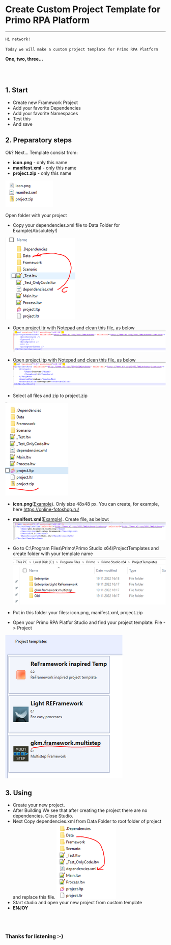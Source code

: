 # Create Custom Project Template for Primo RPA Platform
------------

```
Hi network!

Today we will make a custom project template for Primo RPA Platform
```

**One, two, three...**

<br><br>

## 1. Start 
- Create new Framework Project 
- Add your favorite Dependencies
- Add your favorite Namespaces
- Test this
- And save

## 2. Preparatory steps
Ok? Next... Template consist from:
- **icon.png** - only this name
- **manifest.xml** - only this name
- **project.zip** - only this name

![Template Folder](https://raw.githubusercontent.com/Alefair/Primo.Alefair/main/Lessons/Images/Custom_Template/1.PNG)

Open folder with your project
<br>
- Copy your dependencies.xml file to Data Folder for Example(Absolutely!)

![dependencies file](https://raw.githubusercontent.com/Alefair/Primo.Alefair/main/Lessons/Images/Custom_Template/2.PNG)

- Open project.ltr with Notepad and clean this file, as below
![project.ltr](https://raw.githubusercontent.com/Alefair/Primo.Alefair/main/Lessons/Images/Custom_Template/3.PNG)

- Open project.ltp with Notepad and clean this file, as below
![project.ltp](https://raw.githubusercontent.com/Alefair/Primo.Alefair/main/Lessons/Images/Custom_Template/4.PNG)

- Select all files and zip to project.zip

![zip](https://raw.githubusercontent.com/Alefair/Primo.Alefair/main/Lessons/Images/Custom_Template/5.PNG)

- **icon.png**([Example]()). Only size 48x48 px. You can create, for example, here https://online-fotoshop.ru/


- **manifest.xml**([Example]()). Create file, as below:
![manifest](https://raw.githubusercontent.com/Alefair/Primo.Alefair/main/Lessons/Images/Custom_Template/6.PNG)


- Go to C:\Program Files\Primo\Primo Studio x64\ProjectTemplates and create folder with your template name
![Template Folder](https://raw.githubusercontent.com/Alefair/Primo.Alefair/main/Lessons/Images/Custom_Template/7.PNG)

- Put in this folder your files: icon.png, manifest.xml, project.zip

- Open your Primo RPA Platfor Studio and find your project template: File -> Project

![Template Studio](https://raw.githubusercontent.com/Alefair/Primo.Alefair/main/Lessons/Images/Custom_Template/8.PNG)


## 3. Using
- Create your new project. 
- After Building We see that after creating the project there are no dependencies. Close Studio.
- Next Copy dependencies.xml from Data Folder to root folder of project and replace this file.
![replace dependencies](https://raw.githubusercontent.com/Alefair/Primo.Alefair/main/Lessons/Images/Custom_Template/9.PNG)
- Start studio and open your new project from custom template
- **ENJOY**


<br><br>

### Thanks for listening :-)
